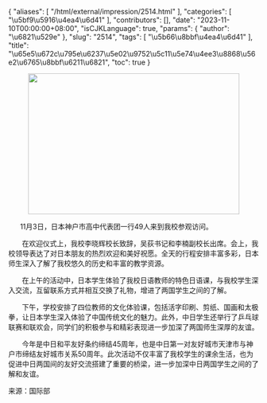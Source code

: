 {
    "aliases": [
        "/html/external/impression/2514.html"
    ],
    "categories": [
        "\u5bf9\u5916\u4ea4\u6d41"
    ],
    "contributors": [],
    "date": "2023-11-10T00:00:00+08:00",
    "isCJKLanguage": true,
    "params": {
        "author": "\u6821\u529e"
    },
    "slug": "2514",
    "tags": [
        "\u5b66\u8bbf\u4ea4\u6d41"
    ],
    "title": "\u65e5\u672c\u795e\u6237\u5e02\u9752\u5c11\u5e74\u4ee3\u8868\u56e2\u6765\u8bbf\u6211\u6821",
    "toc": true
}


<img
    src="https://cdn.tfls.online/mirror/full/d2aa82bdce9ad6fd48ee842516acf7b3fd83a09d.jpg"
    style="display:block;margin-left:auto;margin-right:auto;"
    decoding="async"
    fetchpriority="auto"
    loading="lazy"
    height="283"
    width="425"
/>




       11月3日，日本神户市高中代表团一行49人来到我校参观访问。




  






  





        在欢迎仪式上，我校李晓辉校长致辞，吴荻书记和李楠副校长出席。会上，我校领导表达了对日本朋友的热烈欢迎和美好祝愿。全天的行程安排丰富多彩，日本师生深入了解了我校悠久的历史和丰富的教学资源。




  






       在上午的活动中，日本学生体验了我校日语教师的特色日语课，与我校学生深入交流，互留联系方式并相互交换了礼物，增进了两国学生之间的了解。




  





       下午，学校安排了四位教师的文化体验课，包括活字印刷、剪纸、国画和太极拳，让日本学生深入体验了中国传统文化的魅力。此外，中日学生还举行了乒乓球联赛和联欢会，同学们的积极参与和精彩表现进一步加深了两国师生深厚的友谊。




  





       今年是中日和平友好条约缔结45周年，也是中日第一对友好城市天津市与神户市缔结友好城市关系50周年。此次活动不仅丰富了我校学生的课余生活，也为促进中日两国间的友好交流搭建了重要的桥梁，进一步加深中日两国学生之间的了解和友谊。




  





来源：国际部


